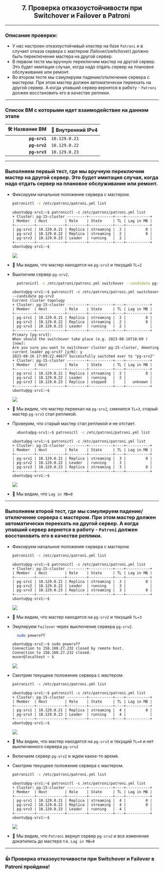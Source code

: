 
  <div align="center"><h2> 7. Проверка отказоустойчивости при Switchover и Failover в Patroni </h2></div>

***
### Описание проверки:
  * У нас настроен отказоустойчивый кластер на базе `Patroni` и в случает отказа сервера с мастером (failover/switchover) должно быть переключение мастера на другой сервер.
  * В первом тесте мы вручную переключим мастер на другой сервер. Это будет имитация случая, когда надо отдать сервер на плановое обслуживание или ремонт.
  * Во втором тесте мы сэмулируем падение/отключение сервера с мастером. При этом мастер должен автоматически переехать на другой сервер. А когда упавший сервер вернется в работу - `Patroni` должен восстановить его в качестве реплики.

*** 
### Список ВМ с которыми идет взаимодействие на данном этапе
  :hammer_and_wrench: Название ВМ | :memo: Внутренний IPv4 |
  |--------------:|---------------|
  | **`pg-srv1`** | `10.129.0.21` |
  | **`pg-srv2`** | `10.129.0.22` |      
  | **`pg-srv3`** | `10.129.0.23` |
  
***

### Выполняем первый тест, где мы вручную переключим мастер на другой сервер. Это будет имитация случая, когда надо отдать сервер на плановое обслуживание или ремонт.
  * Фиксируем начальное положение сервера с мастером.
    ```bash
    patronictl -c /etc/patroni/patroni.yml list
    ```
    ```console
    ubuntu@pg-srv1:~$ patronictl -c /etc/patroni/patroni.yml list
    + Cluster: pg-15-cluster ---------+-----------+----+-----------+
    | Member  | Host        | Role    | State     | TL | Lag in MB |
    +---------+-------------+---------+-----------+----+-----------+
    | pg-srv1 | 10.129.0.21 | Replica | streaming |  2 |         0 |
    | pg-srv2 | 10.129.0.22 | Replica | streaming |  2 |         0 |
    | pg-srv3 | 10.129.0.23 | Leader  | running   |  2 |           |
    +---------+-------------+---------+-----------+----+-----------+
    ubuntu@pg-srv1:~$ 
    ```
    <kbd>
      <img src="config_files/test_ha_patroni1.jpg" />
    </kbd>
  * :monocle_face: Мы видим, что мастер находится на `pg-srv3` и текущий `TL=2`

  * Выключим сервер `pg-srv2`.
    ```bash
      patronictl -c /etc/patroni/patroni.yml switchover --candidate pg-srv2
    ```
    ```console
    ubuntu@pg-srv1:~$ patronictl -c /etc/patroni/patroni.yml switchover --candidate pg-srv2
    Current cluster topology
    + Cluster: pg-15-cluster ---------+-----------+----+-----------+
    | Member  | Host        | Role    | State     | TL | Lag in MB |
    +---------+-------------+---------+-----------+----+-----------+
    | pg-srv1 | 10.129.0.21 | Replica | streaming |  2 |         0 |
    | pg-srv2 | 10.129.0.22 | Replica | streaming |  2 |         0 |
    | pg-srv3 | 10.129.0.23 | Leader  | running   |  2 |           |
    +---------+-------------+---------+-----------+----+-----------+
    Primary [pg-srv3]: 
    When should the switchover take place (e.g. 2023-08-16T18:09 )  [now]: 
    Are you sure you want to switchover cluster pg-15-cluster, demoting current leader pg-srv3? [y/N]: y
    2023-08-16 17:09:22.46677 Successfully switched over to "pg-srv2"
    + Cluster: pg-15-cluster ---------+-----------+----+-----------+
    | Member  | Host        | Role    | State     | TL | Lag in MB |
    +---------+-------------+---------+-----------+----+-----------+
    | pg-srv1 | 10.129.0.21 | Replica | streaming |  2 |         0 |
    | pg-srv2 | 10.129.0.22 | Leader  | running   |  2 |           |
    | pg-srv3 | 10.129.0.23 | Replica | stopped   |    |   unknown |
    +---------+-------------+---------+-----------+----+-----------+
    ubuntu@pg-srv1:~$ 
    ```
      <kbd>
        <img src="config_files/test_ha_patroni2.jpg" />
      </kbd>

  * :monocle_face: Мы видим, что мастер переехал на `pg-srv2`, сменился `TL=3`, старый мастер `pg-srv3` стал репликой.

  * Проверим, что старый мастер стал репликой и не отстает. 
    ```bash
      ubuntu@pg-srv1:~$ patronictl -c /etc/patroni/patroni.yml list
    ```
    ```console
    ubuntu@pg-srv1:~$ patronictl -c /etc/patroni/patroni.yml list
    + Cluster: pg-15-cluster ---------+-----------+----+-----------+
    | Member  | Host        | Role    | State     | TL | Lag in MB |
    +---------+-------------+---------+-----------+----+-----------+
    | pg-srv1 | 10.129.0.21 | Replica | streaming |  3 |         0 |
    | pg-srv2 | 10.129.0.22 | Leader  | running   |  3 |           |
    | pg-srv3 | 10.129.0.23 | Replica | streaming |  3 |         0 |
    +---------+-------------+---------+-----------+----+-----------+
    ubuntu@pg-srv1:~$ 
    ```
      <kbd>
        <img src="config_files/test_ha_patroni3.jpg" />
      </kbd>

  * :monocle_face: Мы видим, что `Lag in MB=0`


***
### Выполняем второй тест, где мы сэмулируем падение/отключение сервера с мастером. При этом мастер должен автоматически переехать на другой сервер. А когда упавший сервер вернется в работу - `Patroni` должен восстановить его в качестве реплики. 
  * Фиксируем начальное положение сервера с мастером.
    ```bash
    patronictl -c /etc/patroni/patroni.yml list
    ```
    ```console
    ubuntu@pg-srv1:~$ patronictl -c /etc/patroni/patroni.yml list
    + Cluster: pg-15-cluster ---------+-----------+----+-----------+
    | Member  | Host        | Role    | State     | TL | Lag in MB |
    +---------+-------------+---------+-----------+----+-----------+
    | pg-srv1 | 10.129.0.21 | Replica | streaming |  3 |         0 |
    | pg-srv2 | 10.129.0.22 | Leader  | running   |  3 |           |
    | pg-srv3 | 10.129.0.23 | Replica | streaming |  3 |         0 |
    +---------+-------------+---------+-----------+----+-----------+
    ubuntu@pg-srv1:~$ 
    ```
    <kbd>
      <img src="config_files/test_ha_patroni3.jpg" />
    </kbd>

  * :monocle_face: Мы видим, что мастер находится на `pg-srv2` и текущий `TL=3`
  * Эмулируем `Failover` черех выключение сервера `pg-srv2`.
    ```bash
      sudo poweroff
    ```
    ```console
    ubuntu@pg-srv2:~$ sudo poweroff
    Connection to 158.160.27.232 closed by remote host.
    Connection to 158.160.27.232 closed.
    muser@localhost ~ $ 
    ```
      <kbd>
        <img src="config_files/test_ha_patroni4.jpg" />
      </kbd>
  * Смотрим текущеее положение сервера с мастером.
    ```bash
    patronictl -c /etc/patroni/patroni.yml list
    ```
    ```console
    ubuntu@pg-srv1:~$ patronictl -c /etc/patroni/patroni.yml list
    + Cluster: pg-15-cluster ---------+-----------+----+-----------+
    | Member  | Host        | Role    | State     | TL | Lag in MB |
    +---------+-------------+---------+-----------+----+-----------+
    | pg-srv1 | 10.129.0.21 | Replica | streaming |  4 |         0 |
    | pg-srv3 | 10.129.0.23 | Leader  | running   |  4 |           |
    +---------+-------------+---------+-----------+----+-----------+
    ubuntu@pg-srv1:~$ 
    ```
    <kbd>
      <img src="config_files/test_ha_patroni5.jpg" />
    </kbd>
  * :monocle_face: Мы видим, что мастер находится на `pg-srv3` и текущий `TL=4` и нет выключенного сервера `pg-srv2`
  
  * Включаем сервер `pg-srv2` и ждем какое-то время.

  * Смотрим текущеее положение сервера с мастером.
    ```bash
    patronictl -c /etc/patroni/patroni.yml list
    ```
    ```console
    ubuntu@pg-srv1:~$ patronictl -c /etc/patroni/patroni.yml list
    + Cluster: pg-15-cluster ---------+-----------+----+-----------+
    | Member  | Host        | Role    | State     | TL | Lag in MB |
    +---------+-------------+---------+-----------+----+-----------+
    | pg-srv1 | 10.129.0.21 | Replica | streaming |  4 |         0 |
    | pg-srv2 | 10.129.0.22 | Replica | streaming |  4 |         0 |
    | pg-srv3 | 10.129.0.23 | Leader  | running   |  4 |           |
    +---------+-------------+---------+-----------+----+-----------+
    ubuntu@pg-srv1:~$ 
    ```
    <kbd>
      <img src="config_files/test_ha_patroni6.jpg" />
    </kbd>
    
  * :monocle_face: Мы видим, что `Patroni` вернул сервер `pg-srv2` и все изменения докатились до мастера т.к. `Lag in MB=0`


***
### :+1: Проверка отказоусточивости при Switchover и Failover в Patroni пройдена!
